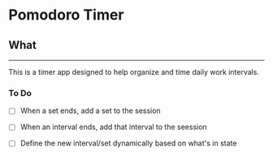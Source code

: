 # Pomodoro Timer

## What
---
This is a timer app designed to help organize and time daily work intervals.  

### To Do
- [ ] When a set ends, add a set to the session
- [ ] When an interval ends, add that interval to the seession
- [ ] Define the new interval/set dynamically based on what's in state

